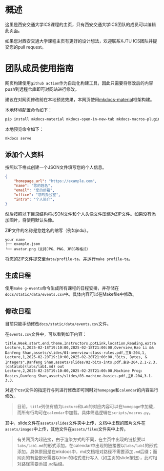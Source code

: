 # 概述  

这里是西安交通大学ICS课程的主页，只有西安交通大学ICS团队的成员可以编辑此页面。  

如果您对西安交通大学课程主页有更好的设计想法，欢迎联系XJTU ICS团队并提交您的pull request。

# 团队成员使用指南

网页构建使用`github action`作为自动化构建工具，因此只需要将修改后的内容push到远程仓库即可对网站进行修改。

建议在对网页修改前在本地预览效果，本网页使用[mkdocs-material](https://squidfunk.github.io/mkdocs-material/)框架构建。

本地环境配置命令如下：
```bash
pip install mkdocs-material mkdocs-open-in-new-tab mkdocs-macros-plugin pandas tabulate
```

本地预览命令如下：
```bash
mkdocs serve
```

## 添加个人资料  

按照以下格式创建一个JSON文件填写您的个人信息。  

```json  
{  
    "homepage_url": "https://example.com",  
    "name": "您的姓名",  
    "email": "您的邮箱",  
    "office": "您的办公室",  
    "intro": "个人简介",  
}  
```  

然后按照以下目录结构将JSON文件和个人头像文件压缩为ZIP文件。如果没有添加图片，将使用默认头像。  

ZIP文件的名称是您姓名的缩写（例如jndu）。  

```
your name
├── example.json  
└── avatar.png（支持JPG、PNG、JPEG等格式）  
```  

将您的ZIP文件提交至`data/profile-ta`，并运行`make profile-ta`。  

## 生成日程  

使用`make g-events`命令生成所有课程的日程安排，并存储在`docs/static/data/events.csv`中。具体内容可以在Makefile中修改。  

## 修改日程  

目前只能手动修改`docs/static/data/events.csv`文件。

在`events.csv`文件中，可以看到如下内容：

```
title,Week,start,end,theme,Instructors,pptLink,location,Reading,extra
Lecture,1,2025-02-18T19:10:00,2025-02-18T21:00:00,Overview,Hao Li && Danfeng Shan,assets/slides/01-overview-class-rules.pdf,主B-204,1,
Lecture,1,2025-02-20T19:10:00,2025-02-20T21:00:00,"Bits, Bytes, & Integers",Danfeng Shan,assets/slides/02-bits-ints.pdf,主B-204,2.1-2.3,[datalab](labs/lab1.md) out
Lecture,2,2025-02-25T19:10:00,2025-02-25T21:00:00,Machine Prog: Basics,Danfeng Shan,assets/slides/03-machine-basics.pdf,主B-204,3.1-3.3,
```
对这个csv文件的指定行与列进行修改即可同时对`homepage`和`calendar`的内容进行修改。

> 目前，`title`列仅有值为`Lecture`和`Lab`的对应内容可以在`homepage`中加载，而所有行均可在`calendar`中加载。具体筛选逻辑在`scripts/macros.py`。

其中，slide文件在`assets/slides`文件夹中上传，文档中出现的图片文件在`assets/images`中上传，其他文件在`assets/files`文件夹中上传。

> 有关网页内超链接，由于渲染方式的不同，在主页中出现的链接要以`labs/lab1.md`的形式添加，在calendar中出现的链接要以`labs/lab1`的形式添加。具体原因是在mkdocs中，md文档相对路径不需要添加`.md`后缀；而网页的有些部分需要以html的格式进行写入（如主页的slide按钮），此时相对路径需要添加`.md`后缀。

